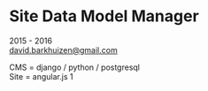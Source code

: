 # Site Data Model Manager
2015 - 2016  
david.barkhuizen@gmail.com  

CMS = django / python / postgresql  
Site = angular.js 1  

